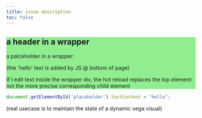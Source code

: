 ```yaml
---
title: issue description
toc: false
---
```


<style>
  #wrapper {
    background: lightgreen;
  }

  #placeholder {
    background: green;
    color: white;
  }
</style>

<div id="wrapper">

## a header in a wrapper

a palceholder in a wrapper:

<div id="placeholder"></div>

(the 'hello' text is added by JS @ bottom of page)

If I edit text inside the wrapper div, the hot reload replaces the top element: not the more precise corresponding child element

</div>

```js echo
document.getElementById('placeholder').textContent = "hello";
```

(real usecase is to maintain the state of a dynamic vega visual)
